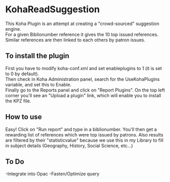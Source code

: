 # KohaReadSuggestion

This Koha Plugin is an attempt at creating a "crowd-sourced" suggestion engine.<br>
For a given Biblionumber reference it gives the 10 top issued references.<br>
Similar references are then linked to each others by patron issues.<br>

## To install the plugin
First you have to modify koha-conf.xml and set enableplugins to 1 (it is set to 0 by default).<br>
Then check in Koha Administration panel, search for the UseKohaPlugins variable, and set this to Enable.<br>
Finally go to the Reports panel and click on "Report Plugins".
On the top left corner you'll see an "Upload a plugin" link, which will enable you to install the KPZ file.

## How to use
Easy!
Click on "Run report" and type in a biblionumber.
You'll then get a rewarding list of references which were top issued by patrons.
Also results are filtered by their "statisticvalue" because we use this in my Library to fill in subject details (Geography, History, Social Science, etc...)

## To Do
-Integrate into Opac
-Fasten/Optimize query
